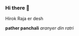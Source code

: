 ### Hi there 👋

<!--
**AbhikGanguly/abhikganguly** is a ✨ _special_ ✨ repository because its `README.md` (this file) appears on your GitHub profile.

Here are some ideas to get you started:

- 🔭 I’m currently working on ...
- 🌱 I’m currently learning ...
- 👯 I’m looking to collaborate on ...
- 🤔 I’m looking for help with ...
- 💬 Ask me about : English and South Asian Literature
- 📫 How to reach me: abhikganguly15aug@gmail.com
- 😄 Pronouns: he/him
- ⚡ Fun fact: Love the Beatles, Bob Dylan and the Beach Boys.
--> Hirok Raja er desh
**pather panchali**
*aranyer din ratri*
